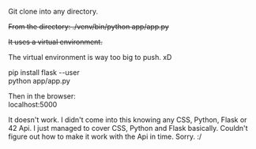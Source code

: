 Git clone into any directory.

<strike>From the directory:
./venv/bin/python app/app.py

It uses a virtual environment.</strike>

The virtual environment is way too big to push. xD

pip install flask --user</br>
python app/app.py

Then in the browser:</br>
localhost:5000

It doesn't work. I didn't come into this knowing any CSS, Python, Flask or 42 Api. I just managed to cover CSS, Python and Flask basically. Couldn't figure out how to make it work with the Api in time. Sorry. :/
